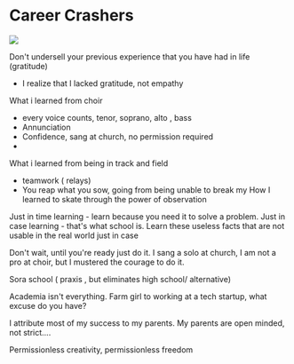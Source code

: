 # Career Crashers

![](https://external-content.duckduckgo.com/iu/?u=https%3A%2F%2Ftse1.mm.bing.net%2Fth%3Fid%3DOIP.lW0and-KOodKVnn2HE6K2gAAAA%26pid%3DApi&f=1)

Don't undersell your previous experience that you have had in life (gratitude)

- I realize that I lacked gratitude, not empathy

What i learned from choir
- every voice counts, tenor, soprano, alto , bass
- Annunciation
- Confidence, sang at church, no permission required
- 
What i learned from being in track and field
- teamwork ( relays)
- You reap what you sow, going from being unable to break my 
How I learned to skate through the power of observation

Just in time learning - learn because you need it to solve a problem. 
Just in case learning - that's what school is. Learn these useless facts that are not usable in the real world just in case

Don't wait, until you're ready just do it. I sang a solo at church, I am not a pro at choir, but I mustered the courage to do it. 

Sora school ( praxis , but eliminates high school/ alternative)

Academia isn't everything. 
Farm girl to working at a tech startup, what excuse do you have?


I attribute most of my success to my parents. My parents are open minded, not strict....

Permissionless creativity, permissionless freedom
